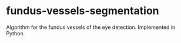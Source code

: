 # fundus-vessels-segmentation
Algorithm for the fundus vessels of the eye detection. Implemented in Python.
